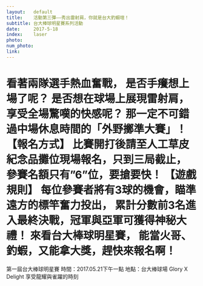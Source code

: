 ```yaml
---
layout:   default
title:    活動第三彈——秀出雷射肩，你就是台大釣蝦瑄！
subtitle: 台大棒球明星賽系列活動
date:     2017-5-18
index:    laser
photo:    
num_photo:
link:     
---
```

看著兩隊選手熱血奮戰，
是否手癢想上場了呢？
是否想在球場上展現雷射肩，享受全場驚嘆的快感呢？
那一定不可錯過中場休息時間的「外野擲準大賽」！
【報名方式】
比賽開打後請至人工草皮紀念品攤位現場報名，只到三局截止，
參賽名額只有”6”位，要搶要快！
【遊戲規則】
每位參賽者將有3球的機會，瞄準遠方的標竿奮力投出，
累計分數前3名進入最終決戰，冠軍與亞軍可獲得神秘大禮！
來看台大棒球明星賽，
能當火哥、釣蝦，又能拿大獎，趕快來報名啊！
==========================
第一屆台大棒球明星賽
時間：2017.05.21下午一點
地點：台大棒球場
Glory X Delight
享受龍耀與雀躍的時刻
